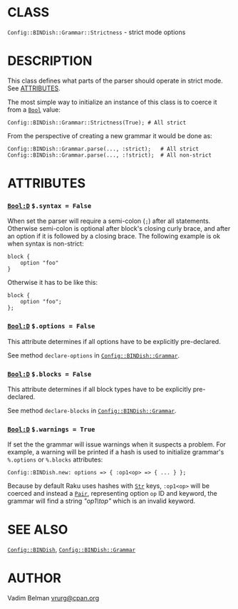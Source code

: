 CLASS
=====



`Config::BINDish::Grammar::Strictness` - strict mode options

DESCRIPTION
===========



This class defines what parts of the parser should operate in strict mode. See [ATTRIBUTES](#ATTRIBUTES).

The most simple way to initialize an instance of this class is to coerce it from a [`Bool`](https://docs.raku.org/type/Bool) value:

    Config::BINDish::Grammar::Strictness(True); # All strict

From the perspective of creating a new grammar it would be done as:

    Config::BINDish::Grammar.parse(..., :strict);   # All strict
    Config::BINDish::Grammar.parse(..., :!strict);  # All non-strict

ATTRIBUTES
==========



### [`Bool:D`](https://docs.raku.org/type/Bool) `$.syntax = False`

When set the parser will require a semi-colon (`;`) after all statements. Otherwise semi-colon is optional after block's closing curly brace, and after an option if it is followed by a closing brace. The following example is ok when syntax is non-strict:

    block {
        option "foo"
    }

Otherwise it has to be like this:

    block {
        option "foo";
    };

### [`Bool:D`](https://docs.raku.org/type/Bool) `$.options = False`

This attribute determines if all options have to be explicitly pre-declared.

See method `declare-options` in [`Config::BINDish::Grammar`](https://github.com/vrurg/raku-Config-BINDish/blob/v0.0.5/docs/md/Config/BINDish/Grammar.md).

### [`Bool:D`](https://docs.raku.org/type/Bool) `$.blocks = False`

This attribute determines if all block types have to be explicitly pre-declared.

See method `declare-blocks` in [`Config::BINDish::Grammar`](https://github.com/vrurg/raku-Config-BINDish/blob/v0.0.5/docs/md/Config/BINDish/Grammar.md).

### [`Bool:D`](https://docs.raku.org/type/Bool) `$.warnings = True`

If set the the grammar will issue warnings when it suspects a problem. For example, a warning will be printed if a hash is used to initialize grammar's `%.options` or `%.blocks` attributes:

    Config::BINDish.new: options => { :op1<op> => { ... } };

Because by default Raku uses hashes with [`Str`](https://docs.raku.org/type/Str) keys, `:op1<op>` will be coerced and instead a [`Pair`](https://docs.raku.org/type/Pair), representing option `op` ID and keyword, the grammar will find a string *"op1\top"* which is an invalid keyword.

SEE ALSO
========

[`Config::BINDish`](https://github.com/vrurg/raku-Config-BINDish/blob/v0.0.5/docs/md/Config/BINDish.md), [`Config::BINDish::Grammar`](https://github.com/vrurg/raku-Config-BINDish/blob/v0.0.5/docs/md/Config/BINDish/Grammar.md)

AUTHOR
======

Vadim Belman <vrurg@cpan.org>

